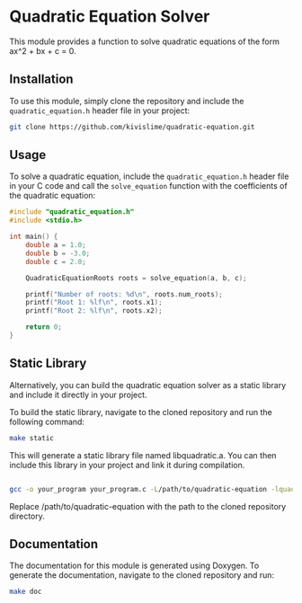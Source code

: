# Quadratic Equation Solver

This module provides a function to solve quadratic equations of the form ax^2 + bx + c = 0.

## Installation

To use this module, simply clone the repository and include the `quadratic_equation.h` header file in your project:

```bash
git clone https://github.com/kivislime/quadratic-equation.git
```
## Usage

To solve a quadratic equation, include the `quadratic_equation.h` header file in your C code and call the `solve_equation` function with the coefficients of the quadratic equation:

```c
#include "quadratic_equation.h"
#include <stdio.h>

int main() {
    double a = 1.0;
    double b = -3.0;
    double c = 2.0;

    QuadraticEquationRoots roots = solve_equation(a, b, c);

    printf("Number of roots: %d\n", roots.num_roots);
    printf("Root 1: %lf\n", roots.x1);
    printf("Root 2: %lf\n", roots.x2);

    return 0;
}
```
## Static Library

Alternatively, you can build the quadratic equation solver as a static library and include it directly in your project.

To build the static library, navigate to the cloned repository and run the following command:

```bash
make static
```
This will generate a static library file named libquadratic.a. You can then include this library in your project and link it during compilation.

```bash

gcc -o your_program your_program.c -L/path/to/quadratic-equation -lquadratic -lm
```
Replace /path/to/quadratic-equation with the path to the cloned repository directory.

## Documentation
The documentation for this module is generated using Doxygen. To generate the documentation, navigate to the cloned repository and run:

```bash
make doc
```
